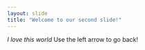 ```yaml
---
layout: slide
title: "Welcome to our second slide!"
---
```

*I love this world*
Use the left arrow to go back!
